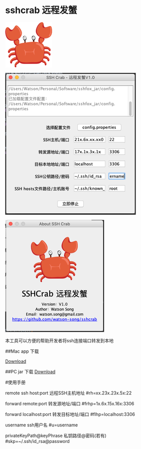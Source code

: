 # sshcrab 远程发蟹 

![Image text](https://github.com/watson-song/sshcrab/blob/master/src/res/sshcrab.png?raw=true)

![Image text](https://github.com/watson-song/sshcrab/blob/master/src/res/ScreenShot1.png?raw=true)

![Image text](https://github.com/watson-song/sshcrab/blob/master/src/res/ScreenShot2.png?raw=true)

本工具可以方便的帮助开发者将ssh连接端口转发到本地

##Mac app 下载

[Download](https://github.com/watson-song/sshcrab/releases/download/1.0/SSH.Crab-Mac.zip)

##PC jar 下载
[Download](https://github.com/watson-song/sshcrab/releases/download/1.0/sshcrab.jar)

#使用手册

remote ssh host:port 远程SSH主机地址
#rh=xx.23x.23x.5x:22

forward remote:port 转发源地址/端口
#frhp=1x.6x.15x.16x:3306

forward localhost:port 转发目标地址/端口
#flhp=localhost:3306

username ssh用户名
#u=username

privateKeyPath@keyPhrase  私钥路径@密码(若有)
#skp=~/.ssh/id_rsa@password